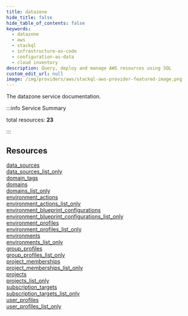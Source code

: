 ```yaml
---
title: datazone
hide_title: false
hide_table_of_contents: false
keywords:
  - datazone
  - aws
  - stackql
  - infrastructure-as-code
  - configuration-as-data
  - cloud inventory
description: Query, deploy and manage AWS resources using SQL
custom_edit_url: null
image: /img/providers/aws/stackql-aws-provider-featured-image.png
---
```


The datazone service documentation.

:::info Service Summary

<div class="row">
<div class="providerDocColumn">
<span>total resources:&nbsp;<b>23</b></span><br />
</div>
</div>

:::

## Resources
<div class="row">
<div class="providerDocColumn">
<a href="/providers/aws/datazone/data_sources/">data_sources</a><br />
<a href="/providers/aws/datazone/data_sources_list_only/">data_sources_list_only</a><br />
<a href="/providers/aws/datazone/domain_tags/">domain_tags</a><br />
<a href="/providers/aws/datazone/domains/">domains</a><br />
<a href="/providers/aws/datazone/domains_list_only/">domains_list_only</a><br />
<a href="/providers/aws/datazone/environment_actions/">environment_actions</a><br />
<a href="/providers/aws/datazone/environment_actions_list_only/">environment_actions_list_only</a><br />
<a href="/providers/aws/datazone/environment_blueprint_configurations/">environment_blueprint_configurations</a><br />
<a href="/providers/aws/datazone/environment_blueprint_configurations_list_only/">environment_blueprint_configurations_list_only</a><br />
<a href="/providers/aws/datazone/environment_profiles/">environment_profiles</a><br />
<a href="/providers/aws/datazone/environment_profiles_list_only/">environment_profiles_list_only</a><br />
<a href="/providers/aws/datazone/environments/">environments</a>
</div>
<div class="providerDocColumn">
<a href="/providers/aws/datazone/environments_list_only/">environments_list_only</a><br />
<a href="/providers/aws/datazone/group_profiles/">group_profiles</a><br />
<a href="/providers/aws/datazone/group_profiles_list_only/">group_profiles_list_only</a><br />
<a href="/providers/aws/datazone/project_memberships/">project_memberships</a><br />
<a href="/providers/aws/datazone/project_memberships_list_only/">project_memberships_list_only</a><br />
<a href="/providers/aws/datazone/projects/">projects</a><br />
<a href="/providers/aws/datazone/projects_list_only/">projects_list_only</a><br />
<a href="/providers/aws/datazone/subscription_targets/">subscription_targets</a><br />
<a href="/providers/aws/datazone/subscription_targets_list_only/">subscription_targets_list_only</a><br />
<a href="/providers/aws/datazone/user_profiles/">user_profiles</a><br />
<a href="/providers/aws/datazone/user_profiles_list_only/">user_profiles_list_only</a>
</div>
</div>